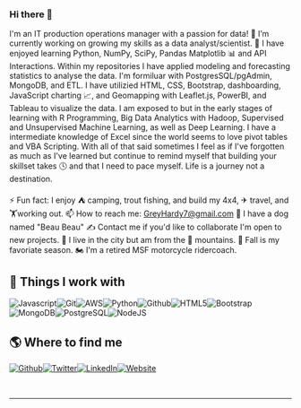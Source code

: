 ### Hi there 👋

I'm an IT production operations manager with a passion for data! 🔭 I’m currently working on growing my skills as a data analyst/scientist. 🌱 I have enjoyed learning Python, NumPy, SciPy, Pandas Matplotlib 📊 and API Interactions. Within my repositories I have applied modeling and forecasting statistics to analyse the data. I'm formiluar with PostgresSQL/pgAdmin, MongoDB, and ETL. I have utilizied HTML, CSS, Bootstrap, dashboarding, JavaScript charting 📈, and Geomapping with Leaflet.js, PowerBI, and Tableau to visualize the data. I am exposed to but in the early stages of learning with R Programming, Big Data Analytics with Hadoop, Supervised and Unsupervised Machine Learning, as well as Deep Learning.  I have a intermediate knowledge of Excel since the world seems to love pivot tables and VBA Scripting.  With all of that said sometimes I feel as if I've forgotten as much as I've learned but continue to remind myself that building your skillset takes 🕓 and that I need to pace myself.  Life is a journey not a destination. 

⚡ Fun fact: 
I enjoy ⛺ camping, trout fishing, and build my 4x4, ✈ travel, and 🏋working out.
📫 How to reach me: GreyHardy7@gmail.com
🐾 I have a dog named "Beau Beau"
✍ Contact me if you'd like to collaborate I'm open to new projects.
🌇 I live in the city but am from the 🌄 mountains.
🍂 Fall is my favoriate season.
🏍 I'm a retired MSF motorcycle ridercoach.


<h2>🔧 Things I work with</h2>
<p><img alt="Javascript" src="https://img.shields.io/badge/-Javascript-3952b1?style=flat-square&logo=javascript&logoColor=white"/><img alt="Git" src="https://img.shields.io/badge/-Git-32218b?style=flat-square&logo=git&logoColor=white"/><img alt="AWS" src="https://img.shields.io/badge/-AWS-3f1a80?style=flat-square&logo=amazon-aws&logoColor=white"/><img alt="Python" src="https://img.shields.io/badge/-Python-531676?style=flat-square&logo=python&logoColor=white"/><img alt="Github" src="https://img.shields.io/badge/-Github-7d1061?style=flat-square&logo=github&logoColor=white"/><img alt="HTML5" src="https://img.shields.io/badge/-HTML5-a6094d?style=flat-square&logo=html5&logoColor=white"/><img alt="Bootstrap" src="https://img.shields.io/badge/-Bootstrap-bb0642?style=flat-square&logo=bootstrap&logoColor=white"/><img alt="MongoDB" src="https://img.shields.io/badge/-MongoDB-9f3536?style=flat-square&logo=mongodb&logoColor=white"/><img alt="PostgreSQL" src="https://img.shields.io/badge/-PostgreSQL-8d4537?style=flat-square&logo=postgresql&logoColor=white"/><img alt="NodeJS" src="https://img.shields.io/badge/-NodeJS-55753c?style=flat-square&logo=Node.js&logoColor=white"/>
</p>
<h2>🌎 Where to find me</h2>
<p><a href="https://github.com/itsgreyedout" target="_blank"><img alt="Github" src="https://img.shields.io/badge/Github-%2312100E.svg?&style=for-the-badge&logo=Github&logoColor=white"/></a><a href="https://twitter.com/greyriverhardy" target="_blank"><img alt="Twitter" src="https://img.shields.io/badge/Twitter-%231DA1F2.svg?&style=for-the-badge&logo=Twitter&logoColor=white"/></a><a href="https://www.linkedin.com/in/greyhardy" target="_blank"><img alt="LinkedIn" src="https://img.shields.io/badge/LinkedIn-%230077B5.svg?&style=for-the-badge&logo=LinkedIn&logoColor=white"/></a><a href="https://itsgreyedout.github.io/" target="_blank"><img alt="Website" src="https://img.shields.io/badge/Website-%234285F4.svg?&style=for-the-badge&logo=google-chrome&logoColor=white"/></a>
</p><br/>
<hr/>

<!--
**ItsGreyedOut/ItsGreyedOut** is a ✨ _special_ ✨ repository because its `README.md` (this file) appears on your GitHub profile.

Here are some ideas to get you started:

- 🔭 I’m currently working on ...
- 🌱 I’m currently learning ...
- 👯 I’m looking to collaborate on ...
- 🤔 I’m looking for help with ...
- 💬 Ask me about ...
- 📫 How to reach me: ...
- 😄 Pronouns: ...
- ⚡ Fun fact: ...
-->
